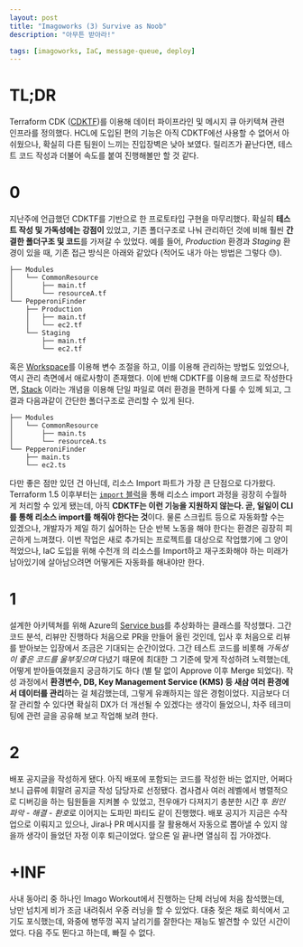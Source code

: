 ```yaml
---
layout: post
title: "Imagoworks (3) Survive as Noob"
description: "아무튼 받아라!"

tags: [imagoworks, IaC, message-queue, deploy]
---
```


# TL;DR

Terraform CDK ([CDKTF](https://developer.hashicorp.com/terraform/cdktf))를 이용해 데이터 파이프라인 및 메시지 큐 아키텍쳐 관련 인프라를 정의했다. HCL에 도입된 편의 기능은 아직 CDKTF에선 사용할 수 없어서 아쉬웠으나, 확실히 다른 팀원이 느끼는 진입장벽은 낮아 보였다. 릴리즈가 끝난다면, 테스트 코드 작성과 더불어 속도를 붙여 진행해볼만 할 것 같다. 

# 0

지난주에 언급했던 CDKTF를 기반으로 한 프로토타입 구현을 마무리했다. 확실히 **테스트 작성 및 가독성에는 강점이** 있었고, 기존 폴더구조로 나눠 관리하던 것에 비해 훨씬 **간결한 폴더구조 및 코드**를 가져갈 수 있었다. 예를 들어, *Production* 환경과 *Staging* 환경이 있을 때, 기존 접근 방식은 아래와 같았다 (적어도 내가 아는 방법은 그렇다 😓).

```{shell}
├── Modules
│   └── CommonResource
│       ├── main.tf
│       └── resourceA.tf
└── PepperoniFinder
    ├── Production
    │   ├── main.tf
    │   └── ec2.tf
    └── Staging
        ├── main.tf
        └── ec2.tf
```

혹은 [Workspace](https://developer.hashicorp.com/terraform/language/state/workspaces)를 이용해 변수 조절을 하고, 이를 이용해 관리하는 방법도 있었으나, 역시 관리 측면에서 애로사항이 존재했다. 이에 반해 CDKTF를 이용해 코드로 작성한다면, [Stack](https://developer.hashicorp.com/terraform/cdktf/concepts/stacks) 이라는 개념을 이용해 단일 파일로 여러 환경을 편하게 다룰 수 있께 되고, 그 결과 다음과같이 간단한 폴더구조로 관리할 수 있게 된다. 

```{shell}
├── Modules
│   └── CommonResource
│       ├── main.ts
│       └── resourceA.ts
└── PepperoniFinder
    ├── main.ts
    └── ec2.ts
```

다만 좋은 점만 있던 건 아닌데, 리소스 Import 파트가 가장 큰 단점으로 다가왔다. Terraform 1.5 이후부터는 [`import` 블럭](https://developer.hashicorp.com/terraform/language/import)을 통해 리소스 import 과정을 굉장히 수월하게 처리할 수 있게 됐는데, 아직 **CDKTF는 이런 기능을 지원하지 않는다. 곧, 일일이 CLI를 통해 리소스 import를 해줘야 한다는 것**이다. 물론 스크립트 등으로 자동화할 수는 있겠으나, 개발자가 제일 하기 싫어하는 단순 반복 노동을 해야 한다는 환경은 굉장히 피곤하게 느껴졌다. 이번 작업은 새로 추가되는 프로젝트를 대상으로 작업했기에 그 양이 적었으나, IaC 도입을 위해 수천개 의 리소스를 Import하고 재구조화해야 하는 미래가 남아있기에 살아남으려면 어떻게든 자동화를 해내야만 한다.

# 1

설계한 아키텍쳐를 위해 Azure의 [Service bus](https://azure.microsoft.com/en-us/products/service-bus)를 추상화하는 클래스를 작성했다. 그간 코드 분석, 리뷰만 진행하다 처음으로 PR을 만들어 올린 것인데, 입사 후 처음으로 리뷰를 받아보는 입장에서 조금은 기대되는 순간이었다. 그간 테스트 코드를 비롯해 *가독성이 좋은 코드를 울부짖으며* 다녔기 때문에 최대한 그 기준에 맞게 작성하려 노력했는데, 어떻게 받아들여졌을지 궁금하기도 하다 (별 탈 없이 Approve 이후 Merge 되었다). 작성 과정에서 **환경변수, DB, Key Management Service (KMS) 등 새삼 여러 환경에서 데이터를 관리**하는 걸 체감했는데, 그렇게 유쾌하지는 않은 경험이었다. 지금보다 더 잘 관리할 수 있다면 확실히 DX가 더 개선될 수 있겠다는 생각이 들었으니, 차주 테크미팅에 관련 글을 공유해 보고 작업해 보려 한다.

# 2

배포 공지글을 작성하게 됐다. 아직 배포에 포함되는 코드를 작성한 바는 없지만, 어쩌다 보니 급류에 휘말려 공지글 작성 담당자로 선정됐다. 겸사겸사 여러 레벨에서 병렬적으로 디버깅을 하는 팀원들을 지켜볼 수 있었고, 전우애가 다져지기 충분한 시간 후 *원인 파악 - 해결 - 환호*로 이어지는 도파민 파티도 같이 진행했다. 배포 공지가 지금은 수작업으로 이뤄지고 있으나, Jira나 PR 메시지를 잘 활용해서 자동으로 뽑아낼 수 있지 않을까 생각이 들었던 자정 이후 퇴근이었다. 앞으론 일 끝나면 열심히 집 가야겠다.

# +INF

사내 동아리 중 하나인 Imago Workout에서 진행하는 단체 러닝에 처음 참석했는데, 낭만 넘치게 비가 조금 내려줘서 우중 러닝을 할 수 있었다. 대충 젖은 채로 회식에서 고기도 포식했는데, 와중에 병뚜껑 꼭지 날리기를 잘한다는 재능도 발견할 수 있던 시간이었다. 다음 주도 뛴다고 하는데, 빠질 수 없다.